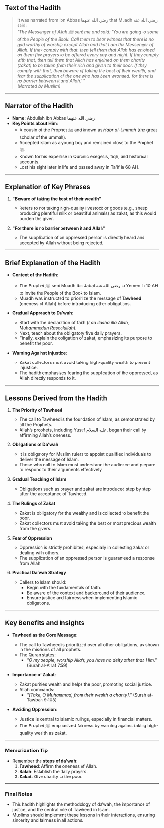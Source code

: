## Text of the Hadith
> It was narrated from Ibn Abbas رضي الله عنهما that Muadh رضي الله عنه said:  
> *"The Messenger of Allah ﷺ sent me and said: 'You are going to some of the People of the Book. Call them to bear witness that there is no god worthy of worship except Allah and that I am the Messenger of Allah. If they comply with that, then tell them that Allah has enjoined on them five prayers to be offered every day and night. If they comply with that, then tell them that Allah has enjoined on them charity (zakat) to be taken from their rich and given to their poor. If they comply with that, then beware of taking the best of their wealth, and fear the supplication of the one who has been wronged, for there is no barrier between it and Allah.' "*  
> *(Narrated by Muslim)*  

---

## Narrator of the Hadith
- **Name**: Abdullah ibn Abbas رضي الله عنهما  
- **Key Points about Him**:  
  - A cousin of the Prophet ﷺ and known as *Habr al-Ummah* (the great scholar of the ummah).  
  - Accepted Islam as a young boy and remained close to the Prophet ﷺ.  
  - Known for his expertise in Quranic exegesis, fiqh, and historical accounts.  
  - Lost his sight later in life and passed away in Ta'if in 68 AH.  

---

## Explanation of Key Phrases
1. **"Beware of taking the best of their wealth"**  
   - Refers to not taking high-quality livestock or goods (e.g., sheep producing plentiful milk or beautiful animals) as zakat, as this would burden the giver.  

2. **"For there is no barrier between it and Allah"**  
   - The supplication of an oppressed person is directly heard and accepted by Allah without being rejected.  

---

## Brief Explanation of the Hadith
- **Context of the Hadith**:  
  - The Prophet ﷺ sent Muadh ibn Jabal رضي الله عنه to Yemen in 10 AH to invite the People of the Book to Islam.  
  - Muadh was instructed to prioritize the message of **Tawheed** (oneness of Allah) before introducing other obligations.  

- **Gradual Approach to Da’wah**:  
  - Start with the declaration of faith (*Laa ilaaha illa Allah, Muhammadun Rasoolullah*).  
  - Next, teach about the obligatory five daily prayers.  
  - Finally, explain the obligation of zakat, emphasizing its purpose to benefit the poor.  

- **Warning Against Injustice**:  
  - Zakat collectors must avoid taking high-quality wealth to prevent injustice.  
  - The hadith emphasizes fearing the supplication of the oppressed, as Allah directly responds to it.  

---

## Lessons Derived from the Hadith
1. **The Priority of Tawheed**  
   - The call to Tawheed is the foundation of Islam, as demonstrated by all the Prophets.  
   - Allah’s prophets, including Yusuf عليه السلام, began their call by affirming Allah’s oneness.  

2. **Obligations of Da’wah**  
   - It is obligatory for Muslim rulers to appoint qualified individuals to deliver the message of Islam.  
   - Those who call to Islam must understand the audience and prepare to respond to their arguments effectively.  

3. **Gradual Teaching of Islam**  
   - Obligations such as prayer and zakat are introduced step by step after the acceptance of Tawheed.  

4. **The Rulings of Zakat**  
   - Zakat is obligatory for the wealthy and is collected to benefit the poor.  
   - Zakat collectors must avoid taking the best or most precious wealth from the givers.  

5. **Fear of Oppression**  
   - Oppression is strictly prohibited, especially in collecting zakat or dealing with others.  
   - The supplication of an oppressed person is guaranteed a response from Allah.  

6. **Practical Da’wah Strategy**  
   - Callers to Islam should:  
     - Begin with the fundamentals of faith.  
     - Be aware of the context and background of their audience.  
     - Ensure justice and fairness when implementing Islamic obligations.  

---

## Key Benefits and Insights
- **Tawheed as the Core Message**:  
   - The call to Tawheed is prioritized over all other obligations, as shown in the missions of all prophets.  
   - The Quran states:  
     - *"O my people, worship Allah; you have no deity other than Him."* (Surah al-A'raf 7:59)  

- **Importance of Zakat**:  
   - Zakat purifies wealth and helps the poor, promoting social justice.  
   - Allah commands:  
     - *"[Take, O Muhammad, from their wealth a charity]."* (Surah at-Tawbah 9:103)  

- **Avoiding Oppression**:  
   - Justice is central to Islamic rulings, especially in financial matters.  
   - The Prophet ﷺ emphasized fairness by warning against taking high-quality wealth as zakat.  

---

### Memorization Tip
- Remember the **steps of da’wah**:  
  1. **Tawheed**: Affirm the oneness of Allah.  
  2. **Salah**: Establish the daily prayers.  
  3. **Zakat**: Give charity to the poor.  

---

### Final Notes
- This hadith highlights the methodology of da’wah, the importance of justice, and the central role of Tawheed in Islam.  
- Muslims should implement these lessons in their interactions, ensuring sincerity and fairness in all actions. 